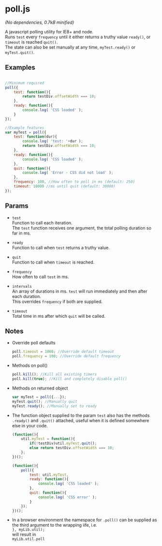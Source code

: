 poll.js
=======

*(No dependencies, 0.7kB minified)*  

A javascript polling utility for IE8+ and node.  
Runs `test` every `frequency` until it either returns a truthy value `ready()`, or `timeout` is reached `quit()`.  
The state can also be set manually at any time,  `myTest.ready()` or `myTest.quit()`.  

Examples
--------
```javascript

//Minimum required
poll({
	test: function(){
		return testDiv.offsetWidth === 10;
	},
	ready: function(){
		console.log( 'CSS loaded' );
	}
});

//Example features
var myTest = poll({
	test: function(dur){
		console.log( 'test: '+dur );
		return testDiv.offsetWidth === 10;
	},
	ready: function(){
		console.log( 'CSS loaded' );
	},
	quit: function(){
		console.log( 'Error - CSS did not load' ); 
	},
	frequency: 100, //How often to poll in ms (default: 250)
	timeout: 10000 //ms until quit (default: 30000)
});
```

Params
------
- `test`  
Function to call each iteration.  
The `test` function receives one argument, the total polling duration so far in ms.  

- `ready`  
Function to call when `test` returns a truthy value.

- `quit`  
Function to call when `timeout` is reached.

- `frequency`  
How often to call `test` in ms.

- `intervals`  
An array of durations in ms. `test` will run immediately and then after each duration.  
This overrides `frequency` if both are supplied.  

- `timeout`  
Total time in ms after which `quit` will be called.

Notes
-----
- Override poll defaults
	```javascript
	poll.timeout = 1000; //Override default timeout
	poll.frequency = 100; //Override default frequency
	```

- Methods on poll()
	```javascript
	poll.kill(); //Kill all existing timers
	poll.kill(true); //Kill and completely disable poll()
	```

- Methods on returned object
	```javascript
	var myTest = poll({...});
	myTest.quit(); //Manually quit
	myTest.ready(); //Manually set to ready
	```

- The function object supplied to the param `test` also has the methods `.ready()` and `.quit()` attached, useful when it is defined somewhere else in your code.  

	```javascript
	(function(){
		util.myTest = function(){
			if(!testDiv)util.myTest.quit();
			else return testDiv.offsetWidth === 10;
		};
	})();

	(function(){
		poll({
			test: util.myTest,
			ready: function(){
				console.log( 'CSS loaded' );
			},
			quit: function(){
				console.log( 'CSS error' ); 
			}
		});
	})();
	```

- In a browser environment the namespace for `.poll()` can be supplied as the third argument to the wrapping iife, i.e.  
`}, myLib.util);`  
will result in  
`myLib.util.poll`
